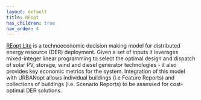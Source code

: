 ```yaml
---
layout: default
title: REopt
has_children: true
nav_order: 4
---
```


[REopt Lite](https://reopt.nrel.gov/tool) is a technoeconomic decision making model for distributed energy resource (DER) deployment. Given a set of inputs it leverages mixed-integer linear programming to select the optimal design and dispatch of solar PV, storage, wind and diesel generator technologies - it also provides key economic metrics for the system. Integration of this model with URBANopt allows individual buildings (i.e Feature Reports) and collections of buildings (i.e. Scenario Reports) to be assessed for cost-optimal DER solutions. 

